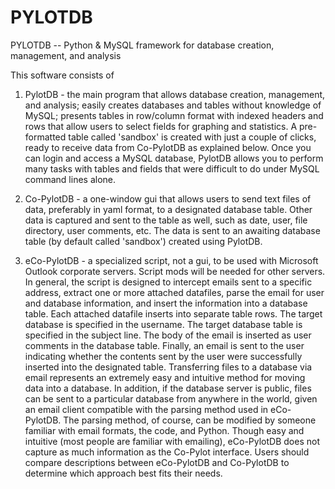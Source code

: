 PYLOTDB
=======

PYLOTDB -- Python &amp; MySQL framework for database creation, management, and analysis

This software consists of

1. PylotDB - the main program that allows database creation, management, 
and analysis; easily creates databases and tables without knowledge of MySQL; 
presents tables in row/column format with indexed headers and rows that 
allow users to select fields for graphing and statistics. A pre-formatted
table called 'sandbox' is created with just a couple of clicks, ready to 
receive data from Co-PylotDB as explained below. Once you can login
and access a MySQL database, PylotDB allows you to perform many tasks with 
tables and fields that were difficult to do under MySQL command lines alone.

2. Co-PylotDB - a one-window gui that allows users to send text files of data,
preferably in yaml format, to a designated database table. Other data is
captured and sent to the table as well, such as date, user, file 
directory, user comments, etc. The data is sent to an awaiting database 
table (by default called 'sandbox') created using PylotDB.

3. eCo-PylotDB - a specialized script, not a gui, to be used with Microsoft 
Outlook corporate servers. Script mods will be needed for other servers. In
general, the script is designed to intercept emails sent to a specific address,
extract one or more attached datafiles, parse the email for user and database
information, and insert the information into a database table. Each attached
datafile inserts into separate table rows. The target database is specified
in the username. The target database table is specified in the subject line.
The body of the email is inserted as user comments in the database table.
Finally, an email is sent to the user indicating whether the contents sent by 
the user were successfully inserted into the designated table. Transferring 
files to a database via email represents an extremely easy and intuitive method 
for moving data into a database. In addition, if the database server is public, 
files can be sent to a particular database from anywhere in the world, given 
an email client compatible with the parsing method used in eCo-PylotDB. The 
parsing method, of course, can be modified by someone familiar with email
formats, the code, and Python. Though easy and intuitive (most people are 
familiar with emailing), eCo-PylotDB does not capture as much information as 
the Co-Pylot interface. Users should compare descriptions between eCo-PylotDB 
and Co-PylotDB to determine which approach best fits their needs.
